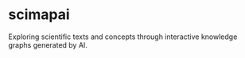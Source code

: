 # scimapai
Exploring scientific texts and concepts through interactive knowledge graphs generated by AI.

